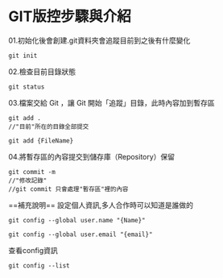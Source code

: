 # GIT版控步驟與介紹
01.初始化後會創建.git資料夾會追蹤目前到之後有什麼變化
```
git init
```
02.檢查目前目錄狀態
```
git status
```
03.檔案交給 Git ，讓 Git 開始「追蹤」目錄，此時內容加到暫存區
```
git add .
//"目前"所在的目錄全部提交
```
```
git add {FileName}
```
04.將暫存區的內容提交到儲存庫（Repository）保留
```
git commit -m 
//"修改記錄"
//git commit 只會處理"暫存區"裡的內容
```
==補充說明==
設定個人資訊,多人合作時可以知道是誰做的
```
git config --global user.name "{Name}"       
```
```
git config --global user.email "{email}"       
```
查看config資訊
```
git config --list
```